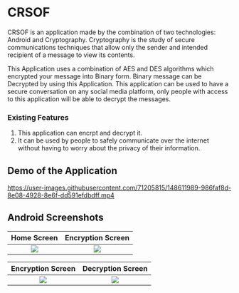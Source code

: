 # CRSOF

CRSOF is an application made by the combination of two technologies: Android and Cryptography. Cryptography is the study of secure communications techniques that allow only the sender and intended recipient of a message to view its contents. 

This Application uses a combination of AES and DES algorithms which encrypted your message into Binary form. Binary message can be Decrypted by using this Application. This application can be used to have a secure conversation on any social media platform, only people with access to this application will be able to decrypt the messages.

### Existing Features
1. This application can encrpt and decrypt it. 
2. It can be used by people to safely communicate over the internet without having to worry about the privacy of their information.

## Demo of the Application

https://user-images.githubusercontent.com/71205815/148611989-986faf8d-8e08-4928-8e6f-dd591efdbdff.mp4

## Android Screenshots

  Home Screen              |   Encryption Screen 
:-------------------------:|:-------------------------:
![](https://user-images.githubusercontent.com/71205815/148611611-b677e481-1d8a-48ed-a7f0-6843072c2707.png)|![](https://user-images.githubusercontent.com/71205815/148611660-355edf3b-674c-47df-87e6-eb7504915309.png)


 Encryption Screen              |  Decryption Screen
:-------------------------:|:-------------------------:
![](https://user-images.githubusercontent.com/71205815/148611691-2be4cf56-b2c7-4327-bf21-d3ed3d8e5bfc.png)|![](https://user-images.githubusercontent.com/71205815/148611736-b11e9554-b515-4b02-8a51-ebbbe17bc574.png)




